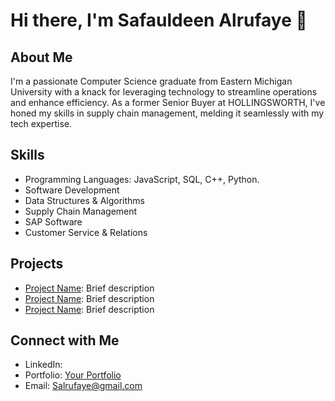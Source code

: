 # Hi there, I'm Safauldeen Alrufaye 👋

## About Me

I'm a passionate Computer Science graduate from Eastern Michigan University with a knack for leveraging technology to streamline operations and enhance efficiency. As a former Senior Buyer at HOLLINGSWORTH, I've honed my skills in supply chain management, melding it seamlessly with my tech expertise.

## Skills

- Programming Languages: JavaScript, SQL, C++, Python.
- Software Development
- Data Structures & Algorithms
- Supply Chain Management
- SAP Software
- Customer Service & Relations

## Projects

- [Project Name](link): Brief description
- [Project Name](link): Brief description
- [Project Name](link): Brief description

## Connect with Me

- LinkedIn: [](https://www.linkedin.com/in/safauldeen-alrufaye-54a51a1ba)
- Portfolio: [Your Portfolio](link)
- Email: Salrufaye@gmail.com
